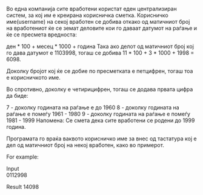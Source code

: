 Во една компанија сите вработени користат еден централизиран систем, за кој им е креирана корисничка сметка. Корисничко име(username) на секој вработен се добива откако од матичниот број на вработениот ќе се земат деловите кои го даваат датумот на раѓање и ќе се пресмета вредноста:

ден * 100 + месец * 1000 + година
Така ако делот од матичниот број кој го дава датумот е 1103998, тогаш се добива 11 * 100 + 3 * 1000 + 1998 = 6098.

Доколку бројот кој ќе се добие по пресметката е петцифрен, тогаш тоа е корисничкото име.

Во спротивно, доколку е четирицифрен, тогаш се додава првата цифра да биде:

7 - доколку годината на раѓање е до 1960
8 - доколку годината на раѓање е помеѓу 1961 - 1980
9 - доколку годината на раѓање е помеѓу 1981 - 1999
Напомена: Се смета дека сите вработени се родени до 1999 година.

Програмата го враќа ваквото корисничко име за внес од тастатура кој е дел од матичниот број на некој вработен, како во примерот.

For example:

Input	
0112998

Result
14098